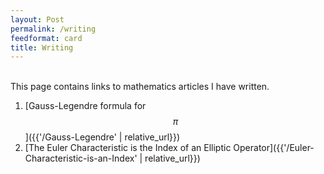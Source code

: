 ```yaml
---
layout: Post
permalink: /writing
feedformat: card
title: Writing
---
```

<br/>
This page contains links to mathematics articles I have written.

1. [Gauss-Legendre formula for $$ \pi $$]({{'/Gauss-Legendre' | relative_url}})
2. [The Euler Characteristic is the Index of an Elliptic Operator]({{'/Euler-Characteristic-is-an-Index' | relative_url}})
